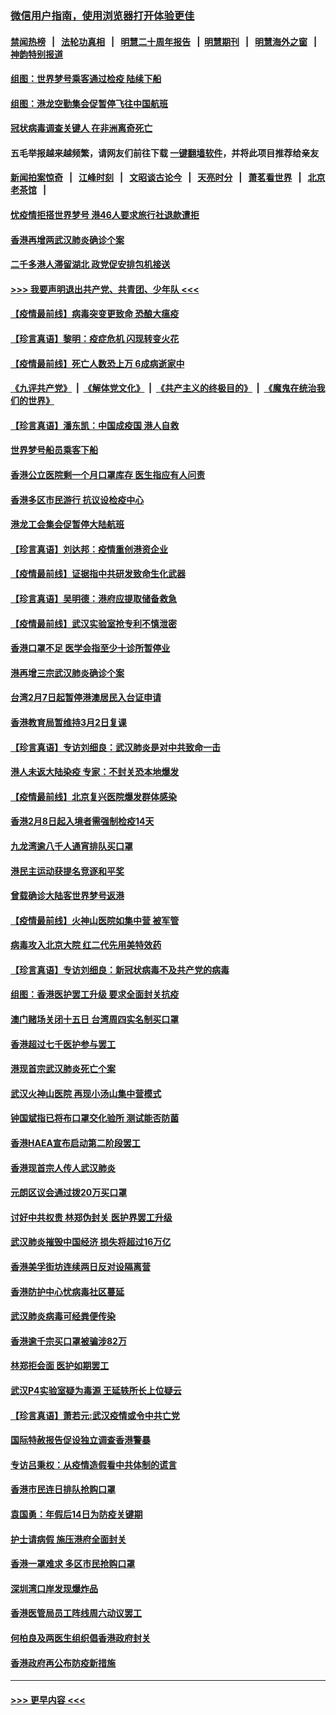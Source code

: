 ### [微信用户指南，使用浏览器打开体验更佳](https://github.com/gfw-breaker/banned-news1/blob/master/indexes/wechat-guide.md?t=0)
#### [禁闻热榜](热点新闻.md?t=0)  &nbsp;&nbsp;|&nbsp;&nbsp; [法轮功真相](https://github.com/gfw-breaker/truth/blob/master/README.md?t=0) &nbsp;&nbsp;|&nbsp;&nbsp; [明慧二十周年报告](https://github.com/gfw-breaker/mh-reports/blob/master/README.md?t=0) &nbsp;&nbsp;|&nbsp;&nbsp;[明慧期刊](https://github.com/gfw-breaker/mh-qikan) &nbsp;&nbsp;|&nbsp;&nbsp; [明慧海外之窗](https://github.com/gfw-breaker/mh-news/blob/master/README.md?t=0) &nbsp;&nbsp;|&nbsp;&nbsp; [神韵特别报道](https://github.com/gfw-breaker/mh-news/blob/master/shenyun.md?t=0)
#### [组图：世界梦号乘客通过检疫 陆续下船](../pages/nsc415/n11858302.md?t=02111744) 
#### [组图：港龙空勤集会促暂停飞往中国航班](../pages/nsc415/n11858190.md?t=02111744) 
#### [冠状病毒调查关键人 在非洲离奇死亡](../pages/nsc415/n11859798.md?t=02111744) 
#### 五毛举报越来越频繁，请网友们前往下载 [一键翻墙软件](https://github.com/gfw-breaker/ssr-accounts)，并将此项目推荐给亲友
#### [新闻拍案惊奇](https://github.com/gfw-breaker/banned-news1/blob/master/pages/link4.md) &nbsp;&nbsp;|&nbsp;&nbsp; [江峰时刻](https://github.com/gfw-breaker/banned-news1/blob/master/pages/link4.md) &nbsp;&nbsp;|&nbsp;&nbsp; [文昭谈古论今](https://github.com/gfw-breaker/banned-news1/blob/master/pages/link4.md) &nbsp;&nbsp;|&nbsp;&nbsp; [天亮时分](https://github.com/gfw-breaker/banned-news1/blob/master/pages/link4.md) &nbsp;&nbsp;|&nbsp;&nbsp; [萧茗看世界](https://github.com/gfw-breaker/banned-news1/blob/master/pages/link4.md) &nbsp;&nbsp;|&nbsp;&nbsp; [北京老茶馆](https://github.com/gfw-breaker/banned-news1/blob/master/pages/link4.md) &nbsp;&nbsp;|&nbsp;&nbsp; 
#### [忧疫情拒搭世界梦号 港46人要求旅行社退款遭拒](../pages/nsc415/n11859849.md?t=02111744) 
#### [香港再增两武汉肺炎确诊个案](../pages/nsc415/n11859833.md?t=02111744) 
#### [二千多港人滞留湖北 政党促安排包机接送](../pages/nsc415/n11859831.md?t=02111744) 
#### [>>> 我要声明退出共产党、共青团、少年队 <<<](https://github.com/begood0513/goodnews/blob/master/quit/letter.md) 
#### [【疫情最前线】病毒突变更致命 恐酿大瘟疫](../pages/nsc415/n11859604.md?t=02111744) 
#### [【珍言真语】黎明：疫症危机 闪现转变火花](../pages/nsc415/n11859199.md?t=02111744) 
#### [【疫情最前线】死亡人数恐上万 6成病逝家中](../pages/nsc415/n11856687.md?t=02111744) 
#### [《九评共产党》](https://github.com/begood0513/9ping.md/blob/master/README.md) &nbsp;|&nbsp; [《解体党文化》](../../../../jtdwh.md/blob/master/README.md)  &nbsp;|&nbsp; [《共产主义的终极目的》](../../../../gczydzjmd.md/blob/master/README.md) &nbsp;|&nbsp; [《魔鬼在统治我们的世界》](../../../../mgztzwmdsj.md/blob/master/README.md) 
#### [【珍言真语】潘东凯：中国成疫国 港人自救](../pages/nsc415/n11856962.md?t=02111744) 
#### [世界梦号船员乘客下船](../pages/nsc415/n11856883.md?t=02111744) 
#### [香港公立医院剩一个月口罩库存 医生指应有人问责](../pages/nsc415/n11856875.md?t=02111744) 
#### [香港多区市民游行 抗议设检疫中心](../pages/nsc415/n11856866.md?t=02111744) 
#### [港龙工会集会促暂停大陆航班](../pages/nsc415/n11856840.md?t=02111744) 
#### [【珍言真语】刘达邦：疫情重创港资企业](../pages/nsc415/n11854274.md?t=02111744) 
#### [【疫情最前线】证据指中共研发致命生化武器](../pages/nsc415/n11853087.md?t=02111744) 
#### [【珍言真语】吴明德：港府应提取储备救急](../pages/nsc415/n11852734.md?t=02111744) 
#### [【疫情最前线】武汉实验室抢专利不慎泄密](../pages/nsc415/n11850310.md?t=02111744) 
#### [香港口罩不足 医学会指至少十诊所暂停业](../pages/nsc415/n11850301.md?t=02111744) 
#### [港再增三宗武汉肺炎确诊个案](../pages/nsc415/n11850328.md?t=02111744) 
#### [台湾2月7日起暂停港澳居民入台证申请](../pages/nsc415/n11850304.md?t=02111744) 
#### [香港教育局暂维持3月2日复课](../pages/nsc415/n11850260.md?t=02111744) 
#### [【珍言真语】专访刘细良：武汉肺炎是对中共致命一击](../pages/nsc415/n11849934.md?t=02111744) 
#### [港人未返大陆染疫 专家：不封关恐本地爆发](../pages/nsc415/n11848021.md?t=02111744) 
#### [【疫情最前线】北京复兴医院爆发群体感染](../pages/nsc415/n11847626.md?t=02111744) 
#### [香港2月8日起入境者需强制检疫14天](../pages/nsc415/n11847658.md?t=02111744) 
#### [九龙湾逾八千人通宵排队买口罩](../pages/nsc415/n11847647.md?t=02111744) 
#### [港民主运动获提名竞逐和平奖](../pages/nsc415/n11847633.md?t=02111744) 
#### [曾载确诊大陆客世界梦号返港](../pages/nsc415/n11847608.md?t=02111744) 
#### [【疫情最前线】火神山医院如集中营 被军管](../pages/nsc415/n11847524.md?t=02111744) 
#### [病毒攻入北京大院 红二代先用美特效药](../pages/nsc415/n11847427.md?t=02111744) 
#### [【珍言真语】专访刘细良：新冠状病毒不及共产党的病毒](../pages/nsc415/n11847164.md?t=02111744) 
#### [组图：香港医护罢工升级 要求全面封关抗疫](../pages/nsc415/n11844107.md?t=02111744) 
#### [澳门赌场关闭十五日 台湾周四实名制买口罩](../pages/nsc415/n11845083.md?t=02111744) 
#### [香港超过七千医护参与罢工](../pages/nsc415/n11845051.md?t=02111744) 
#### [港现首宗武汉肺炎死亡个案](../pages/nsc415/n11844998.md?t=02111744) 
#### [武汉火神山医院 再现小汤山集中营模式](../pages/nsc415/n11844763.md?t=02111744) 
#### [钟国斌指已将布口罩交化验所 测试能否防菌](../pages/nsc415/n11842783.md?t=02111744) 
#### [香港HAEA宣布启动第二阶段罢工](../pages/nsc415/n11842723.md?t=02111744) 
#### [香港现首宗人传人武汉肺炎](../pages/nsc415/n11842766.md?t=02111744) 
#### [元朗区议会通过拨20万买口罩](../pages/nsc415/n11842754.md?t=02111744) 
#### [讨好中共权贵 林郑伪封关 医护界罢工升级](../pages/nsc415/n11842359.md?t=02111744) 
#### [武汉肺炎摧毁中国经济 损失将超过16万亿](../pages/nsc415/n11839723.md?t=02111744) 
#### [香港美孚街坊连续两日反对设隔离营](../pages/nsc415/n11839962.md?t=02111744) 
#### [香港防护中心忧病毒社区蔓延](../pages/nsc415/n11839933.md?t=02111744) 
#### [武汉肺炎病毒可经粪便传染](../pages/nsc415/n11839939.md?t=02111744) 
#### [香港逾千宗买口罩被骗涉82万](../pages/nsc415/n11839914.md?t=02111744) 
#### [林郑拒会面 医护如期罢工](../pages/nsc415/n11839892.md?t=02111744) 
#### [武汉P4实验室疑为毒源 王延轶所长上位疑云](../pages/nsc415/n11835543.md?t=02111744) 
#### [【珍言真语】萧若元:武汉疫情或令中共亡党](../pages/nsc415/n11829394.md?t=02111744) 
#### [国际特赦报告促设独立调查香港警暴](../pages/nsc415/n11833845.md?t=02111744) 
#### [专访吕秉权：从疫情造假看中共体制的谎言](../pages/nsc415/n11833813.md?t=02111744) 
#### [香港市民连日排队抢购口罩](../pages/nsc415/n11833794.md?t=02111744) 
#### [袁国勇：年假后14日为防疫关键期](../pages/nsc415/n11831088.md?t=02111744) 
#### [护士请病假 施压港府全面封关](../pages/nsc415/n11831030.md?t=02111744) 
#### [香港一罩难求 多区市民抢购口罩](../pages/nsc415/n11831002.md?t=02111744) 
#### [深圳湾口岸发现爆炸品](../pages/nsc415/n11828802.md?t=02111744) 
#### [香港医管局员工阵线周六动议罢工](../pages/nsc415/n11828762.md?t=02111744) 
#### [何柏良及两医生组织倡香港政府封关](../pages/nsc415/n11828749.md?t=02111744) 
#### [香港政府再公布防疫新措施](../pages/nsc415/n11828716.md?t=02111744) 

----
#### [ >>> 更早内容 <<< ](../indexes/nsc415-earlier.md)
